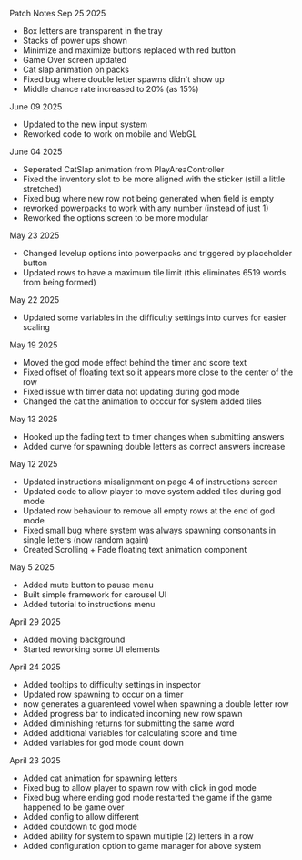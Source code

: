 Patch Notes
Sep 25 2025

- Box letters are transparent in the tray
- Stacks of power ups shown
- Minimize and maximize buttons replaced with red button
- Game Over screen updated
- Cat slap animation on packs
- Fixed bug where double letter spawns didn't show up
- Middle chance rate increased to 20% (as 15%)

June 09 2025

- Updated to the new input system
- Reworked code to work on mobile and WebGL

June 04 2025

- Seperated CatSlap animation from PlayAreaController
- Fixed the inventory slot to be more aligned with the sticker (still a little stretched)
- Fixed bug where new row not being generated when field is empty
- reworked powerpacks to work with any number (instead of just 1)
- Reworked the options screen to be more modular

May 23 2025

- Changed levelup options into powerpacks and triggered by placeholder button
- Updated rows to have a maximum tile limit (this eliminates 6519 words from being formed)

May 22 2025

- Updated some variables in the difficulty settings into curves for easier scaling

May 19 2025

- Moved the god mode effect behind the timer and score text
- Fixed offset of floating text so it appears more close to the center of the row
- Fixed issue with timer data not updating during god mode
- Changed the cat the animation to occcur for system added tiles

May 13 2025

- Hooked up the fading text to timer changes when submitting answers
- Added curve for spawning double letters as correct answers increase

May 12 2025

- Updated instructions misalignment on page 4 of instructions screen
- Updated code to allow player to move system added tiles during god mode
- Updated row behaviour to remove all empty rows at the end of god mode
- Fixed small bug where system was always spawning consonants in single letters (now random again)
- Created Scrolling + Fade floating text animation component

May 5 2025

- Added mute button to pause menu
- Built simple framework for carousel UI
- Added tutorial to instructions menu

April 29 2025

- Added moving background
- Started reworking some UI elements

April 24 2025

- Added tooltips to difficulty settings in inspector
- Updated row spawning to occur on a timer
- now generates a guarenteed vowel when spawning a double letter row
- Added progress bar to indicated incoming new row spawn
- Added diminishing returns for submitting the same word
- Added additional variables for calculating score and time
- Added variables for god mode count down

April 23 2025

- Added cat animation for spawning letters
- Fixed bug to allow player to spawn row with click in god mode
- Fixed bug where ending god mode restarted the game if the game happened to be game over
- Added config to allow different
- Added coutdown to god mode
- Added ability for system to spawn multiple (2) letters in a row
- Added configuration option to game manager for above system
